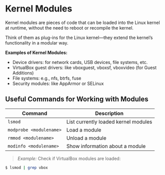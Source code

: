 # Kernel Modules

Kernel modules are pieces of code that can be loaded into the Linux kernel at runtime, without the need to reboot or recompile the kernel.

Think of them as plug-ins for the Linux kernel—they extend the kernel’s functionality in a modular way.

**Examples of Kernel Modules:**

* Device drivers: for network cards, USB devices, file systems, etc.
* VirtualBox guest drivers: like vboxguest, vboxsf, vboxvideo (for Guest Additions)
* File systems: e.g., nfs, btrfs, fuse
* Security modules: like AppArmor or SELinux

## Useful Commands for Working with Modules

| Command                 | Description                          |
| ----------------------- | ------------------------------------ |
| `lsmod`                 | List currently loaded kernel modules |
| `modprobe <modulename>` | Load a module                        |
| `rmmod <modulename>`    | Unload a module                      |
| `modinfo <modulename>`  | Show information about a module      |

> *Example:* Check if VirtualBox modules are loaded:

```bash
$ lsmod | grep vbox
```